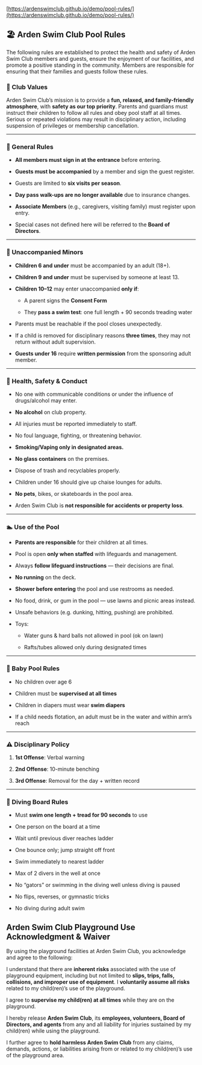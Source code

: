 [https://ardenswimclub.github.io/demo/pool-rules/](https://ardenswimclub.github.io/demo/pool-rules/)

## **🏖 Arden Swim Club Pool Rules**

The following rules are established to protect the health and safety of Arden Swim Club members and guests, ensure the enjoyment of our facilities, and promote a positive standing in the community. Members are responsible for ensuring that their families and guests follow these rules.

### **🏡 Club Values**

Arden Swim Club’s mission is to provide a **fun, relaxed, and family-friendly atmosphere**, with **safety as our top priority**. Parents and guardians must instruct their children to follow all rules and obey pool staff at all times. Serious or repeated violations may result in disciplinary action, including suspension of privileges or membership cancellation.

---

### **📝 General Rules**

* **All members must sign in at the entrance** before entering.

* **Guests must be accompanied** by a member and sign the guest register.

* Guests are limited to **six visits per season**.

* **Day pass walk-ups are no longer available** due to insurance changes.

* **Associate Members** (e.g., caregivers, visiting family) must register upon entry.

* Special cases not defined here will be referred to the **Board of Directors**.

---

### **👧 Unaccompanied Minors**

* **Children 6 and under** must be accompanied by an adult (18+).

* **Children 9 and under** must be supervised by someone at least 13\.

* **Children 10–12** may enter unaccompanied **only if**:

  * A parent signs the **Consent Form**

  * They **pass a swim test**: one full length \+ 90 seconds treading water

* Parents must be reachable if the pool closes unexpectedly.

* If a child is removed for disciplinary reasons **three times**, they may not return without adult supervision.

* **Guests under 16** require **written permission** from the sponsoring adult member.

---

### **🚷 Health, Safety & Conduct**

* No one with communicable conditions or under the influence of drugs/alcohol may enter.

* **No alcohol** on club property.

* All injuries must be reported immediately to staff.

* No foul language, fighting, or threatening behavior.

* **Smoking/Vaping only in designated areas.**

* **No glass containers** on the premises.

* Dispose of trash and recyclables properly.

* Children under 16 should give up chaise lounges for adults.

* **No pets**, bikes, or skateboards in the pool area.

* Arden Swim Club is **not responsible for accidents or property loss**.

---

### **🏊 Use of the Pool**

* **Parents are responsible** for their children at all times.

* Pool is open **only when staffed** with lifeguards and management.

* Always **follow lifeguard instructions** — their decisions are final.

* **No running** on the deck.

* **Shower before entering** the pool and use restrooms as needed.

* No food, drink, or gum in the pool — use lawns and picnic areas instead.

* Unsafe behaviors (e.g. dunking, hitting, pushing) are prohibited.

* Toys:

  * Water guns & hard balls not allowed in pool (ok on lawn)

  * Rafts/tubes allowed only during designated times

---

### **🍼 Baby Pool Rules**

* No children over age 6

* Children must be **supervised at all times**

* Children in diapers must wear **swim diapers**

* If a child needs flotation, an adult must be in the water and within arm’s reach

---

### **⚠️ Disciplinary Policy**

1. **1st Offense**: Verbal warning

2. **2nd Offense**: 10-minute benching

3. **3rd Offense**: Removal for the day \+ written record

---

### **🤿 Diving Board Rules**

* Must **swim one length \+ tread for 90 seconds** to use

* One person on the board at a time

* Wait until previous diver reaches ladder

* One bounce only; jump straight off front

* Swim immediately to nearest ladder

* Max of 2 divers in the well at once

* No “gators” or swimming in the diving well unless diving is paused

* No flips, reverses, or gymnastic tricks

* No diving during adult swim

## **Arden Swim Club Playground Use Acknowledgment & Waiver**

By using the playground facilities at Arden Swim Club, you acknowledge and agree to the following:

I understand that there are **inherent risks** associated with the use of playground equipment, including but not limited to **slips, trips, falls, collisions, and improper use of equipment**. I **voluntarily assume all risks** related to my child(ren)’s use of the playground.

I agree to **supervise my child(ren) at all times** while they are on the playground.

I hereby release **Arden Swim Club**, its **employees, volunteers, Board of Directors, and agents** from any and all liability for injuries sustained by my child(ren) while using the playground.

I further agree to **hold harmless Arden Swim Club** from any claims, demands, actions, or liabilities arising from or related to my child(ren)’s use of the playground area.